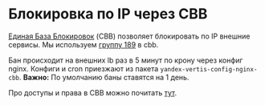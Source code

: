 # Блокировка по IP через CBB
[Единая База Блокировок](https://wiki.yandex-team.ru/cbb/) (CBB) позволяет блокировать по IP внешние сервисы.
Мы используем [группу 189](https://cbb.yandex-team.ru/groups/189/add_range) в cbb.

Бан происходит на внешних lb раз в 5 минут по крону через конфиг nginx. Конфиги и cron приезжают из пакета `yandex-vertis-config-nginx-cbb`.
**Важно:** По умолчанию баны ставятся на 1 день.

Про доступы и права в CBB можно почитать [тут](https://wiki.yandex-team.ru/cbb/auth/).
